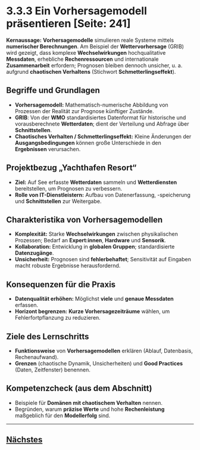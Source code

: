 # 3.3.3 Ein Vorhersagemodell präsentieren [Seite: 241]

**Kernaussage:** **Vorhersagemodelle** simulieren reale Systeme mittels **numerischer Berechnungen**. Am Beispiel der **Wettervorhersage** (GRIB) wird gezeigt, dass komplexe **Wechselwirkungen** hochqualitative **Messdaten**, erhebliche **Rechenressourcen** und internationale **Zusammenarbeit** erfordern; Prognosen bleiben dennoch unsicher, u. a. aufgrund **chaotischen Verhaltens** (Stichwort **Schmetterlingseffekt**). 

## Begriffe und Grundlagen

* **Vorhersagemodell:** Mathematisch-numerische Abbildung von Prozessen der Realität zur Prognose künftiger Zustände. 
* **GRIB**: Von der **WMO** standardisiertes Datenformat für historische und vorausberechnete **Wetterdaten**; dient der Verteilung und Abfrage über **Schnittstellen**. 
* **Chaotisches Verhalten / Schmetterlingseffekt:** Kleine Änderungen der **Ausgangsbedingungen** können große Unterschiede in den **Ergebnissen** verursachen.

## Projektbezug „Yachthafen Resort“

* **Ziel:** Auf See erfasste **Wetterdaten** sammeln und **Wetterdiensten** bereitstellen, um Prognosen zu verbessern.
* **Rolle von IT-Dienstleistern:** Aufbau von Datenerfassung, -speicherung und **Schnittstellen** zur Weitergabe. 

## Charakteristika von Vorhersagemodellen

* **Komplexität:** Starke **Wechselwirkungen** zwischen physikalischen Prozessen; Bedarf an **Expert:innen**, **Hardware** und **Sensorik**.
* **Kollaboration:** Entwicklung in **globalen Gruppen**; standardisierte **Datenzugänge**. 
* **Unsicherheit:** Prognosen sind **fehlerbehaftet**; Sensitivität auf Eingaben macht robuste Ergebnisse herausfordernd. 

## Konsequenzen für die Praxis

* **Datenqualität erhöhen:** Möglichst **viele** und **genaue Messdaten** erfassen.
* **Horizont begrenzen:** **Kurze Vorhersagezeiträume** wählen, um Fehlerfortpflanzung zu reduzieren.

## Ziele des Lernschritts

* **Funktionsweise** von **Vorhersagemodellen** erklären (Ablauf, Datenbasis, Rechenaufwand).
* **Grenzen** (chaotische Dynamik, Unsicherheiten) und **Good Practices** (Daten, Zeitfenster) benennen. 

## Kompetenzcheck (aus dem Abschnitt)

* Beispiele für **Domänen mit chaotischem Verhalten** nennen.
* Begründen, warum **präzise Werte** und hohe **Rechenleistung** maßgeblich für den **Modellerfolg** sind. 

---

## [Nächstes](../3.4_Kuenstliche_neuronale_Netze_zum_maschinellen_Lernen_einsetzen/)